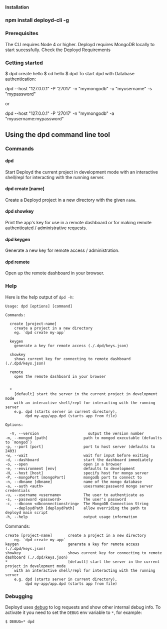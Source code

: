 <!--{
  title: 'The "dpd" Command Line Tool'
}-->

#### Installation

### npm install deployd-cli -g

### Prerequisites

The CLI requires Node 4 or higher.
Deployd requires MongoDB locally to start sucessfully. Check the Deployd Requirements

### Getting started

$ dpd create hello
$ cd hello
$ dpd
To start dpd with Database authentication:

dpd --host "127.0.0.1" -P '27017' -n "mymongodb" -u "myusername" -s "mypassword"

or

dpd --host "127.0.0.1" -P '27017' -n "mymongodb" -a "myusername:mypassword"




## Using the dpd command line tool

### Commands

#### dpd

Start Deployd the current project in development mode with an interactive shell/repl for interacting with the running server.

#### dpd create [name]

Create a Deployd project in a new directory with the given `name`.

#### dpd showkey

Print the app's key for use in a remote dashboard or for making remote authenticated / administrative requests.

#### dpd keygen

Generate a new key for remote access / administration.

#### dpd remote

Open up the remote dashboard in your browser.

### Help

Here is the help output of `dpd -h`:

    Usage: dpd [options] [command]

    Commands:

      create [project-name]
      	create a project in a new directory
      	eg. `dpd create my-app`

      keygen
      	generate a key for remote access (./.dpd/keys.json)

      showkey
      	shows current key for connecting to remote dashboard (./.dpd/keys.json)

      remote
      	open the remote dashboard in your browser


      *
      	[default] start the server in the current project in development mode
      	with an interactive shell/repl for interacting with the running server
      	e.g. dpd (starts server in current directory),
      	     dpd my-app/app.dpd (starts app from file)

    Options:

      -V, --version                      output the version number
    -m, --mongod [path]                path to mongod executable (defaults to `mongod`)
    -p, --port [port]                  port to host server (defaults to 2403)
    -w, --wait                         wait for input before exiting
    -d, --dashboard                    start the dashboard immediately
    -o, --open                         open in a browser
    -e, --environment [env]            defaults to development
    -H, --host [host]                  specify host for mongo server
    -P, --mongoPort [mongoPort]        mongodb port to connect to
    -n, --dbname [dbname]              name of the mongo database
    -a, --auth <auth>                  usesrname:password mongo server credentials
    -u, --username <username>          The user to authenticate as
    -s, --password <password>          The user's password
    -c, --dbconn <dbconnectionstring>  The MongoDB Connection String
        --deploydPath [deploydPath]    allow overriding the path to deployd main script
    -h, --help                         output usage information


  Commands:

    create [project-name]       create a project in a new directory
        eg. `dpd create my-app`
    keygen                      generate a key for remote access (./.dpd/keys.json)
    showkey                     shows current key for connecting to remote dashboard (./.dpd/keys.json)
    *                           [default] start the server in the current project in development mode
        with an interactive shell/repl for interacting with the running server
        e.g. dpd (starts server in current directory),
             dpd my-app/app.dpd (starts app from file)

### Debugging

Deployd uses [debug](https://www.npmjs.com/package/debug) to log requests and show other internal debug info. To activate it you need to set the `DEBUG` env variable to `*`, for example:

    $ DEBUG=* dpd
